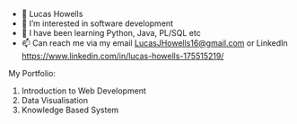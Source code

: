 - 👋 Lucas Howells
- 👀 I’m interested in software development
- 🌱 I have been learning Python, Java, PL/SQL etc
- 📫 Can reach me via my email LucasJHowells16@gmail.com or LinkedIn https://www.linkedin.com/in/lucas-howells-175515219/

My Portfolio:
  1. Introduction to Web Development
  2. Data Visualisation
  3. Knowledge Based System

